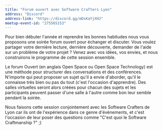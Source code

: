 ```yaml
---
title: "Forum ouvert avec Software Crafters Lyon"
address: "Discord"
address-link: "https://discord.gg/mDsKaYjXHJ"
meetup-event-id: "275565153"
---
```


Pour bien débuter l'année et reprendre les bonnes habitudes nous vous proposons une soirée forum ouvert pour échanger et discuter.
Vous voulez partager votre dernière lecture, dernière découverte, demander de l'aide sur un problème de votre projet ?
Venez avec vos idées, vos envies, et nous construirons le programme de cette session ensemble.

Le forum Ouvert (en anglais Open Space ou Open Space Technology) est une méthode pour structurer des conversations et des conférences.
N'importe qui peut proposer un sujet qu'il a envie d'aborder, qu'il le connaisse très bien ou pas du tout (c'est l'occasion d'apprendre).
Des salles virtuelles seront alors créées pour chacun des sujets et les participants peuvent passer d'une salle à l'autre comme bon leur semble pendant la soirée.

Nous faisons cette session conjointement avec les Software Crafters de Lyon car ils ont de l'expérience dans ce genre d'évènements, et c'est l'occasion de leur poser des questions comme "C'est quoi le Software Craftmanship ?" ;)
